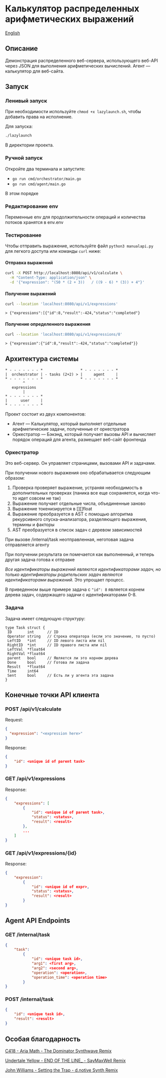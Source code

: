 # Калькулятор распределенных арифметических выражений

[English](README.md)

## Описание

Демонстрация распределенного веб-сервера, использующего веб-API через JSON для выполнения арифметических вычислений. Агент — калькулятор для веб-сайта.

## Запуск

### Ленивый запуск

При необходимости используйте `chmod +x lazylaunch.sh`, чтобы добавить права на исполнение.

Для запуска:

```bash
./lazylaunch
```

В директории проекта.

### Ручной запуск

Откройте два терминала и запустите:

* `go run cmd/orchestrator/main.go`
* `go run cmd/agent/main.go`

В этом порядке

### Редактирование env

Переменные env для продолжительности операций и количества потоков хранятся в env.env

### Тестирование

Чтобы отправить выражение, используйте файл `python3 manualapi.py` для легкого доступа или команды `curl` ниже:

#### Отправка выражений

```bash
curl -X POST http://localhost:8080/api/v1/calculate \
  -H "Content-Type: application/json" \
  -d '{"expression": "(50 * (2 + 3))   / ((9 - 6) * (3)) + 4"}'
```

#### Получение выражений

```bash
curl --location 'localhost:8080/api/v1/expressions'
```

`> {"expressions":[{"id":8,"result":-424,"status":"completed"}`

#### Получение определенного выражения

```bash
curl --location 'localhost:8080/api/v1/expressions/8'
```

`> {"expression":{"id":8,"result":-424,"status":"completed"}}`

## Архитектура системы

```text
* - - - - - - - *                 * - - - - - - - *
|  orchestrator | - tasks (2+2) > |     agent     |
* - - - - - - - *                 * - - - - - - - *
        ^
   expressions
        |
* - - - - - - - *
|      user     |
* - - - - - - - *

```

Проект состоит из двух компонентов:

* Агент — Калькулятор, который выполняет отдельные арифметические задачи, полученные от оркестратора
* Оркестратор — Бэкэнд, который получает вызовы API и вычисляет порядок операций для агента, размещает веб-сайт фронтенда

### Оркестратор

Это веб-сервер. Он управляет страницами, вызовами API и задачами.

При получении нового выражения оно обрабатывается следующим образом:

1. Проверка проверяет выражение, устраняя необходимость в дополнительных проверках (паника все еще сохраняется, когда что-то идет совсем не так)
2. Выражение получает отдельные числа, объединенные заново
3. Выражение токенизируется в [][]float
4. Выражение преобразуется в AST с помощью алгоритма рекурсивного спуска-анализатора, разделяющего выражения, термины и факторы
5. AST преобразуется в список задач с деревом зависимостей

При вызове /internal/task неотправленная, неготовая задача отправляется агенту

При получении результата он помечается как выполненный, и теперь другая задача готова к отправке

*Все идентификаторы выражений являются идентификаторами задач, но только идентификаторы родительских задач являются идентификаторами выражений.* Это упрощает процесс.

В приведенном выше примере задача с `"id": 8` является корнем дерева задач, содержащего задачи с идентификаторами 0-8.

### Задача

Задача имеет следующую структуру:

```golang
type Task struct {
 ID       int      // ID
 Operator string   // Строка оператора (если это значение, то пусто)
 LeftID   *int     // ID левого листа или nil
 RightID  *int     // ID правого листа или nil
 LeftVal  *float64
 RightVal *float64
 parent   bool     // Является ли это корнем дерева
 Done     bool     // Готова ли задача
 Result   *float64
 Time     int64
 Sent     bool     // Есть ли у агента эта задача
}
```

## Конечные точки API клиента

### POST /api/v1/calculate

Request:

```json
{
  "expression": "<expression here>"
}
```

Response:

```json
{
    "id": <unique id of parent task>
}
```

### GET /api/v1/expressions

Response:

```json
{
    "expressions": [
        {
            "id": <unique id of parent task>,
            "status": <status>,
            "result": <result>
        },
        ...
    ]
}
```

### GET /api/v1/expressions/{id}

Response:

```json
{
    "expression":
        {
            "id": <unique id of expr>,
            "status": <status>,
            "result": <result>
        }
}
```

## Agent API Endpoints

### GET /internal/task

```json
{
    "task":
        {
            "id": <unique task id>,
            "arg1": <first arg>,
            "arg2": <second arg>,
            "operation": <operation>,
            "operation_time": <operation time>
        }
}
```

### POST /internal/task

```json
{
    "id": <unique task id>,
    "result": <result>
}
```

## Особая благодарность

[C418 - Aria Math - The Dominator Synthwave Remix](https://www.youtube.com/watch?v=yiS0DPekSDQ)

[Undertale Yellow - END OF THE LINE_ - SayMaxWell Remix](https://www.youtube.com/watch?v=c54WQTqlFGU)

[John Williams - Setting the Trap - d.notive Synth Remix](https://www.youtube.com/watch?v=3zy-XqRXH1g)
